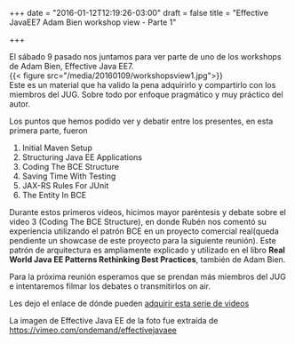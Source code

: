 +++
date = "2016-01-12T12:19:26-03:00"
draft = false
title = "Effective JavaEE7 Adam Bien workshop view - Parte 1"

+++

El sábado 9 pasado nos juntamos para ver parte de uno de los workshops de Adam Bien, Effective Java EE7.
<br>
{{< figure src="/media/20160109/workshopsview1.jpg">}}
<br>
Este es un material que ha valido la pena adquirirlo y compartirlo con los miembros del JUG. Sobre todo por enfoque pragmático y muy práctico del autor.

Los puntos que hemos podido ver y debatir entre los presentes, en esta primera parte, fueron
	
1. Initial Maven Setup
2. Structuring Java EE Applications
3. Coding The BCE Structure
4. Saving Time With Testing
5. JAX-RS Rules For JUnit
6. The Entity In BCE

Durante estos primeros videos, hicimos mayor paréntesis y debate sobre el video 3 (Coding The BCE Structure), en donde Rubén nos comentó su experiencia utilizando el patrón BCE en un proyecto comercial real(queda pendiente un showcase de este proyecto para la siguiente reunión). Este patrón de arquitectura es ampliamente explicado y utilizado en el libro <b>Real World Java EE Patterns Rethinking Best Practices</b>, también de Adam Bien.

Para la próxima reunión esperamos que se prendan más miembros del JUG e intentaremos filmar los debates o transmitirlos on air.

Les dejo el enlace de dónde pueden [adquirir esta serie de videos](https://vimeo.com/ondemand/effectivejavaee)

La imagen de Effective Java EE de la foto fue extraída de https://vimeo.com/ondemand/effectivejavaee
